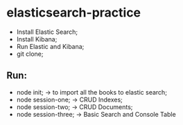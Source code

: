 # elasticsearch-practice

- Install Elastic Search;
- Install Kibana;
- Run Elastic and Kibana;
- git clone;

## Run:

- node init; -> to import all the books to elastic search;
- node session-one; -> CRUD Indexes;
- node session-two; -> CRUD Documents;
- node session-three; -> Basic Search and Console Table